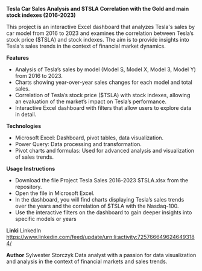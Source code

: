 **Tesla Car Sales Analysis and $TSLA Correlation with the Gold and main stock indexes (2016-2023)**

This project is an interactive Excel dashboard that analyzes Tesla's sales by car model from 2016 to 2023 and examines the correlation between Tesla’s stock price ($TSLA) and stock indexes. 
The aim is to provide insights into Tesla's sales trends in the context of financial market dynamics.

**Features**
- Analysis of Tesla’s sales by model (Model S, Model X, Model 3, Model Y) from 2016 to 2023.
- Charts showing year-over-year sales changes for each model and total sales.
- Correlation of Tesla’s stock price ($TSLA) with stock indexes, allowing an evaluation of the market’s impact on Tesla’s performance.
- Interactive Excel dashboard with filters that allow users to explore data in detail.

**Technologies**
- Microsoft Excel: Dashboard, pivot tables, data visualization.
- Power Query: Data processing and transformation.
- Pivot charts and formulas: Used for advanced analysis and visualization of sales trends.

**Usage Instructions**
- Download the file Project Tesla Sales 2016-2023 $TSLA.xlsx from the repository.
- Open the file in Microsoft Excel.
- In the dashboard, you will find charts displaying Tesla’s sales trends over the years and the correlation of $TSLA with the Nasdaq-100.
- Use the interactive filters on the dashboard to gain deeper insights into specific models or years

**Linki**
LinkedIn https://www.linkedin.com/feed/update/urn:li:activity:7257666496246493184/

**Author**
Sylwester Storczyk
Data analyst with a passion for data visualization and analysis in the context of financial markets and sales trends.

